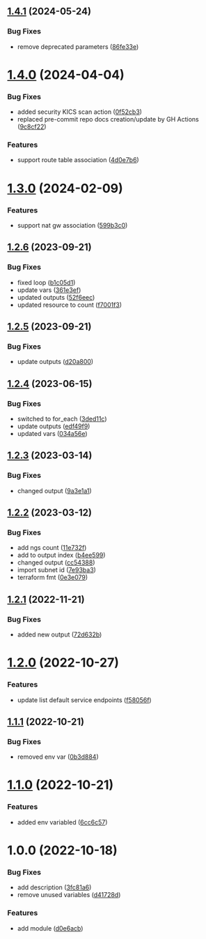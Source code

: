 ## [1.4.1](https://github.com/data-platform-hq/terraform-azurerm-subnet/compare/v1.4.0...v1.4.1) (2024-05-24)


### Bug Fixes

* remove deprecated parameters ([86fe33e](https://github.com/data-platform-hq/terraform-azurerm-subnet/commit/86fe33e32728840cdb1573f9bbd9f03cff12e163))

# [1.4.0](https://github.com/data-platform-hq/terraform-azurerm-subnet/compare/v1.3.0...v1.4.0) (2024-04-04)


### Bug Fixes

* added security KICS scan action ([0f52cb3](https://github.com/data-platform-hq/terraform-azurerm-subnet/commit/0f52cb374ad08710186aae775611d6da06cf9484))
* replaced pre-commit repo docs creation/update by GH Actions ([9c8cf22](https://github.com/data-platform-hq/terraform-azurerm-subnet/commit/9c8cf226866c00e6177620b60e60327391c92029))


### Features

* support route table association ([4d0e7b6](https://github.com/data-platform-hq/terraform-azurerm-subnet/commit/4d0e7b62cf62ca8c92d3c92f0638534935444b0e))

# [1.3.0](https://github.com/data-platform-hq/terraform-azurerm-subnet/compare/v1.2.6...v1.3.0) (2024-02-09)


### Features

* support nat gw association ([599b3c0](https://github.com/data-platform-hq/terraform-azurerm-subnet/commit/599b3c0a577a448e1e97342332f5fb2ee6a51cb7))

## [1.2.6](https://github.com/data-platform-hq/terraform-azurerm-subnet/compare/v1.2.5...v1.2.6) (2023-09-21)


### Bug Fixes

* fixed loop ([b1c05d1](https://github.com/data-platform-hq/terraform-azurerm-subnet/commit/b1c05d192f12136c734dccd76181d87a0bac6b5a))
* update vars ([361e3ef](https://github.com/data-platform-hq/terraform-azurerm-subnet/commit/361e3ef5355870340f2ceb599bcac64420b62696))
* updated outputs ([52f6eec](https://github.com/data-platform-hq/terraform-azurerm-subnet/commit/52f6eecd02ceb84ea1f37e3f8e09dbeab8ebc9ff))
* updated resource to count ([f7001f3](https://github.com/data-platform-hq/terraform-azurerm-subnet/commit/f7001f3a8d50165be8c75699ec05e77f62a67771))

## [1.2.5](https://github.com/data-platform-hq/terraform-azurerm-subnet/compare/v1.2.4...v1.2.5) (2023-09-21)


### Bug Fixes

* update outputs ([d20a800](https://github.com/data-platform-hq/terraform-azurerm-subnet/commit/d20a80035e48c0305e7dc963fd7c5d2e4dee82d1))

## [1.2.4](https://github.com/data-platform-hq/terraform-azurerm-subnet/compare/v1.2.3...v1.2.4) (2023-06-15)


### Bug Fixes

* switched to for_each ([3ded11c](https://github.com/data-platform-hq/terraform-azurerm-subnet/commit/3ded11c99c80e8ec0b8150d314d127ea1da13feb))
* update outputs ([edf49f9](https://github.com/data-platform-hq/terraform-azurerm-subnet/commit/edf49f955af5b1988519d5d3f3a04039adecc8e6))
* updated vars ([034a56e](https://github.com/data-platform-hq/terraform-azurerm-subnet/commit/034a56e335f91ecaa689b55e52c172f087e41a1e))

## [1.2.3](https://github.com/data-platform-hq/terraform-azurerm-subnet/compare/v1.2.2...v1.2.3) (2023-03-14)


### Bug Fixes

* changed output ([9a3e1a1](https://github.com/data-platform-hq/terraform-azurerm-subnet/commit/9a3e1a17d3429c8f7473a4d230ec171103bbf630))

## [1.2.2](https://github.com/data-platform-hq/terraform-azurerm-subnet/compare/v1.2.1...v1.2.2) (2023-03-12)


### Bug Fixes

* add ngs count ([11e732f](https://github.com/data-platform-hq/terraform-azurerm-subnet/commit/11e732fec2b6322144dd49b8d3079a3d38110c40))
* add to output index ([b4ee599](https://github.com/data-platform-hq/terraform-azurerm-subnet/commit/b4ee5996fa15b353ec1de3517f23f0478deeda76))
* changed output ([cc54388](https://github.com/data-platform-hq/terraform-azurerm-subnet/commit/cc54388a248d483201e28afc62dc0c1c172d403d))
* import subnet id ([7e93ba3](https://github.com/data-platform-hq/terraform-azurerm-subnet/commit/7e93ba30ec37f5793b0bbbc03bbf56803dc27901))
* terraform fmt ([0e3e079](https://github.com/data-platform-hq/terraform-azurerm-subnet/commit/0e3e079f1385e5712656f5de2b4cb728b480bbfc))

## [1.2.1](https://github.com/data-platform-hq/terraform-azurerm-subnet/compare/v1.2.0...v1.2.1) (2022-11-21)


### Bug Fixes

* added new output ([72d632b](https://github.com/data-platform-hq/terraform-azurerm-subnet/commit/72d632b99d7573d4cb8175011d1dc4503a2abf71))

# [1.2.0](https://github.com/data-platform-hq/terraform-azurerm-subnet/compare/v1.1.1...v1.2.0) (2022-10-27)


### Features

* update list default service endpoints ([f58056f](https://github.com/data-platform-hq/terraform-azurerm-subnet/commit/f58056f5bf0cf31eb6590e19c392477cbe7cef03))

## [1.1.1](https://github.com/data-platform-hq/terraform-azurerm-subnet/compare/v1.1.0...v1.1.1) (2022-10-21)


### Bug Fixes

* removed env var ([0b3d884](https://github.com/data-platform-hq/terraform-azurerm-subnet/commit/0b3d88494e88938333468495bb3dd16f5122f491))

# [1.1.0](https://github.com/data-platform-hq/terraform-azurerm-subnet/compare/v1.0.0...v1.1.0) (2022-10-21)


### Features

* added env variabled ([6cc6c57](https://github.com/data-platform-hq/terraform-azurerm-subnet/commit/6cc6c57560c29b6922597f70b267904a974d632a))

# 1.0.0 (2022-10-18)


### Bug Fixes

* add description ([3fc81a6](https://github.com/data-platform-hq/terraform-azurerm-subnet/commit/3fc81a6353e3f8294555ad4698133d5f3bfc66e2))
* remove unused variables ([d41728d](https://github.com/data-platform-hq/terraform-azurerm-subnet/commit/d41728d2da0b09e322418ac0c0cc32cb763900a6))


### Features

* add module ([d0e6acb](https://github.com/data-platform-hq/terraform-azurerm-subnet/commit/d0e6acb06e185a338cd4392798d9b30a63dfc05b))
